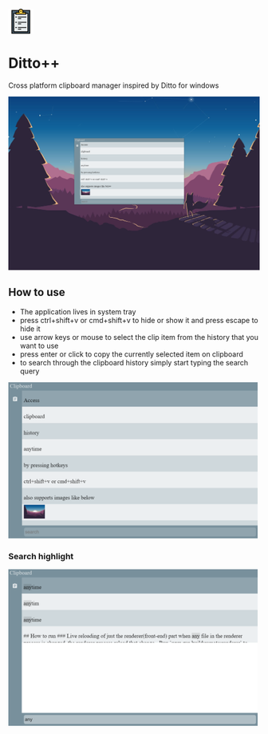<img src="src/resources/clipboard-svgrepo-com.png"
     alt="Markdown Monster icon"
     width="50px"
     height="50px" />

# Ditto++

Cross platform clipboard manager inspired by Ditto for windows

<img src="screenshots/2021-08-01-21-25-02.png"
     alt="screenshot"
     width="700px" />

## How to use

- The application lives in system tray
- press ctrl+shift+v or cmd+shift+v to hide or show it and press escape to hide it
- use arrow keys or mouse to select the clip item from the history that you want to use
- press enter or click to copy the currently selected item on clipboard
- to search through the clipboard history simply start typing the search query

<img src="screenshots/2021-08-01-15-13-11.png"
alt="screenshot"
width="500px" />

### Search highlight

<img src="screenshots/2021-08-01-15-14-03.png"
     alt="screenshot"
     width="500px" />
